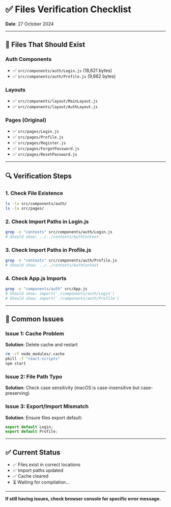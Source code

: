 # ✅ Files Verification Checklist

**Date**: 27 October 2024

---

## 📁 Files That Should Exist

### Auth Components
- ✅ `src/components/auth/Login.js` (18,621 bytes)
- ✅ `src/components/auth/Profile.js` (9,662 bytes)

### Layouts
- ✅ `src/components/layout/MainLayout.js`
- ✅ `src/components/layout/AuthLayout.js`

### Pages (Original)
- ✅ `src/pages/Login.js`
- ✅ `src/pages/Profile.js`
- ✅ `src/pages/Register.js`
- ✅ `src/pages/ForgotPassword.js`
- ✅ `src/pages/ResetPassword.js`

---

## 🔍 Verification Steps

### 1. Check File Existence
```bash
ls -la src/components/auth/
ls -la src/pages/
```

### 2. Check Import Paths in Login.js
```bash
grep -n "contexts" src/components/auth/Login.js
# Should show: ../../contexts/AuthContext
```

### 3. Check Import Paths in Profile.js
```bash
grep -n "contexts" src/components/auth/Profile.js
# Should show: ../../contexts/AuthContext
```

### 4. Check App.js Imports
```bash
grep -n "components/auth" src/App.js
# Should show: import('./components/auth/Login')
# Should show: import('./components/auth/Profile')
```

---

## 🚨 Common Issues

### Issue 1: Cache Problem
**Solution**: Delete cache and restart
```bash
rm -rf node_modules/.cache
pkill -f "react-scripts"
npm start
```

### Issue 2: File Path Typo
**Solution**: Check case sensitivity (macOS is case-insensitive but case-preserving)

### Issue 3: Export/Import Mismatch
**Solution**: Ensure files export default:
```javascript
export default Login;
export default Profile;
```

---

## ✅ Current Status

- ✅ Files exist in correct locations
- ✅ Import paths updated
- ✅ Cache cleared
- ⏳ Waiting for compilation...

---

**If still having issues, check browser console for specific error message.**
